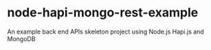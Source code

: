 # node-hapi-mongo-rest-example
An example back end APIs skeleton project using Node.js Hapi.js and MongoDB
